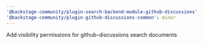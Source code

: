 ```yaml
---
'@backstage-community/plugin-search-backend-module-github-discussions': minor
'@backstage-community/plugin-github-discussions-common': minor
---
```


Add visibility permissions for github-discussions search documents
